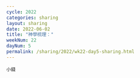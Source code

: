 ```yaml
---
cycle: 2022
categories: sharing
layout: sharing
date: 2022-06-02
title: "神學梳理："
weekNum: 22
dayNum: 5
permalink: /sharing/2022/wk22-day5-sharing.html
---
```


[](https://eccseattle.github.io/media/sharing/2022/wk022/2022-06-02-bin.m4a)

`小錢`
